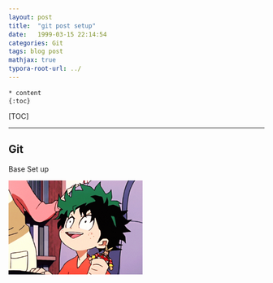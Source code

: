 ```yaml
---
layout: post
title:  "git post setup"
date:   1999-03-15 22:14:54
categories: Git
tags: blog post
mathjax: true
typora-root-url: ../
---
```


```
* content
{:toc}
```

[TOC]

---

## Git

Base Set up

<img src="/assets/images/2024-06-04-git-post-setup/aniyuki-my-hero-academia-34.gif" alt="aniyuki-my-hero-academia-34" style="zoom:33%;" />